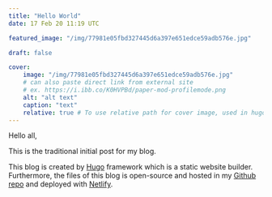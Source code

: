 ```yaml
---
title: "Hello World"
date: 17 Feb 20 11:19 UTC

featured_image: "/img/77981e05fbd327445d6a397e651edce59adb576e.jpg"

draft: false

cover:
    image: "/img/77981e05fbd327445d6a397e651edce59adb576e.jpg"
    # can also paste direct link from external site
    # ex. https://i.ibb.co/K0HVPBd/paper-mod-profilemode.png
    alt: "alt text"
    caption: "text"
    relative: true # To use relative path for cover image, used in hugo Page-bundles
---
```


Hello all,

This is the traditional initial post for my blog.

This blog is created by [Hugo](https://gohugo.io/) framework which is a static website builder. Furthermore, the files of this blog is open-source and hosted in my [Github repo](https://github.com/lvntbkdmr/blog) and deployed with [Netlify](https://www.netlify.com/).
